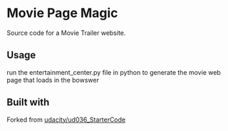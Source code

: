 # Movie Page Magic
Source code for a Movie Trailer website.

## Usage
run the entertainment_center.py file in python to generate the movie web page that loads in the bowswer

## Built with
Forked from <a href="https://github.com/udacity/ud036_StarterCode">udacity/ud036_StarterCode</a>